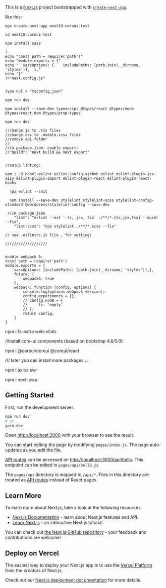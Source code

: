 This is a [Next.js](https://nextjs.org/) project bootstrapped with [`create-next-app`](https://github.com/vercel/next.js/tree/canary/packages/create-next-app).

like this:
```
npx create-next-app next10-coreui-test

cd next10-coreui-test

npm install sass

(
echo "const path = require('path')"
echo "module.exports = {"
echo "  sassOptions: {    includePaths: [path.join(__dirname, 'styles')],  },"
echo "}"
)>"next.config.js"


type nul > "tsconfig.json"

npm run dev

npm install --save-dev typescript @types/react @types/node @types/react-dom @types/prop-types

npm run dev

//change js to .tsx files
//change css to .module.scss files
//remove api folder
//
//in package.json: enable export: 
//"build": "next build && next export"


//setup linting:

npm i -D babel-eslint eslint-config-airbnb eslint eslint-plugin-jsx-a11y eslint-plugin-import eslint-plugin-react eslint-plugin-react-hooks
 
  npx eslint --init
 
  npm install --save-dev stylelint stylelint-scss stylelint-config-standard @wordpress/stylelint-config --save-dev
 
 //in package.json
    "lint": "eslint --ext '.ts,.jsx,.tsx' ./**/*.{ts,jsx,tsx} --quiet --fix",
    "lint-scss": "npx stylelint ./**/*.scss --fix"

// see .eslintrc.js file , for settings

///////////////////
 

enable webpack 5:
const path = require('path')
module.exports = {
    sassOptions: {includePaths: [path.join(__dirname, 'styles')],},
    future: {
        webpack5: true
    },
    webpack: function (config, options) {
        console.log(options.webpack.version);
        config.experiments = {};
        // config.node = {
        //     fs: 'empty'
        // };
        return config;
    }
}

```
npm i fs-extra web-vitals


//install core-ui components (based on bootstrap 4.6/5.0):

npm i @coreui/coreui @coreui/react


///
later you can install more packages...:

npm i axios swr

npm i next-pwa


## Getting Started

First, run the development server:

```bash
npm run dev
# or
yarn dev
```

Open [http://localhost:3000](http://localhost:3000) with your browser to see the result.

You can start editing the page by modifying `pages/index.js`. The page auto-updates as you edit the file.

[API routes](https://nextjs.org/docs/api-routes/introduction) can be accessed on [http://localhost:3000/api/hello](http://localhost:3000/api/hello). This endpoint can be edited in `pages/api/hello.js`.

The `pages/api` directory is mapped to `/api/*`. Files in this directory are treated as [API routes](https://nextjs.org/docs/api-routes/introduction) instead of React pages.

## Learn More

To learn more about Next.js, take a look at the following resources:

- [Next.js Documentation](https://nextjs.org/docs) - learn about Next.js features and API.
- [Learn Next.js](https://nextjs.org/learn) - an interactive Next.js tutorial.

You can check out [the Next.js GitHub repository](https://github.com/vercel/next.js/) - your feedback and contributions are welcome!

## Deploy on Vercel

The easiest way to deploy your Next.js app is to use the [Vercel Platform](https://vercel.com/new?utm_medium=default-template&filter=next.js&utm_source=create-next-app&utm_campaign=create-next-app-readme) from the creators of Next.js.

Check out our [Next.js deployment documentation](https://nextjs.org/docs/deployment) for more details.

